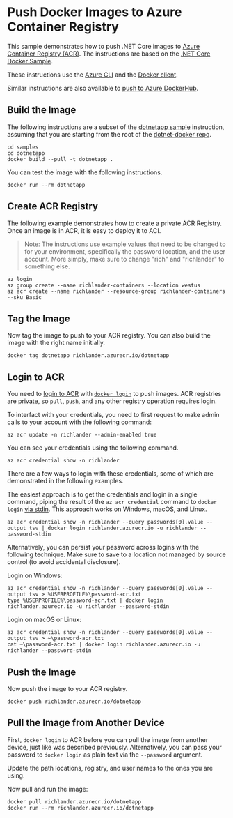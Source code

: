# Push Docker Images to Azure Container Registry

This sample demonstrates how to push .NET Core images to [Azure Container Registry (ACR)](https://docs.microsoft.com/en-us/azure/container-registry/container-registry-get-started-portal). The instructions are based on the [.NET Core Docker Sample](README.md).

These instructions use the [Azure CLI](https://docs.microsoft.com/cli/azure/install-azure-cli) and the [Docker client](https://www.docker.com/products/docker).

Similar instructions are also available to [push to Azure DockerHub](push-image-to-dockerhub.md).

## Build the Image

The following instructions are a subset of the [dotnetapp sample](dotnetapp/README.md) instruction, assuming that you are starting from the root of the [dotnet-docker repo](https://github.com/dotnet/dotnet-docker).

```console
cd samples
cd dotnetapp
docker build --pull -t dotnetapp .
```

You can test the image with the following instructions.

```console
docker run --rm dotnetapp
```

## Create ACR Registry

The following example demonstrates how to create a private ACR Registry. Once an image is in ACR, it is easy to deploy it to ACI.

> Note: The instructions use example values that need to be changed to for your environment, specifically the password location, and the user account. More simply, make sure to change "rich" and "richlander" to something else.

```console
az login
az group create --name richlander-containers --location westus
az acr create --name richlander --resource-group richlander-containers --sku Basic
```

## Tag the Image

Now tag the image to push to your ACR registry. You can also build the image with the right name initially.

```console
docker tag dotnetapp richlander.azurecr.io/dotnetapp
```

## Login to ACR

You need to [login to ACR](https://docs.microsoft.com/azure/container-registry/container-registry-get-started-portal#log-in-to-acr) with [`docker login`](https://docs.docker.com/engine/reference/commandline/login/) to push images. ACR registries are private, so `pull`, `push`, and any other registry operation requires login.

To interfact with your credentials, you need to first request to make admin calls to your account with the following command:

```console
az acr update -n richlander --admin-enabled true
```

You can see your credentials using the following command.

```console
az acr credential show -n richlander
```

There are a few ways to login with these credentials, some of which are demonstrated in the following examples.

The easiest approach is to get the credentials and login in a single command, piping the result of the `az acr credential` command to `docker login` [via stdin](https://github.com/docker/cli/pull/218). This approach works on Windows, macOS, and Linux.

```console
az acr credential show -n richlander --query passwords[0].value --output tsv | docker login richlander.azurecr.io -u richlander --password-stdin
```

Alternatively, you can persist your password across logins with the following technique. Make sure to save to a location not managed by source control (to avoid accidental disclosure).

Login on Windows:

```console
az acr credential show -n richlander --query passwords[0].value --output tsv > %USERPROFILE%\password-acr.txt
type %USERPROFILE%\password-acr.txt | docker login richlander.azurecr.io -u richlander --password-stdin
```

Login on macOS or Linux:

```console
az acr credential show -n richlander --query passwords[0].value --output tsv > ~\password-acr.txt
cat ~\password-acr.txt | docker login richlander.azurecr.io -u richlander --password-stdin
```

## Push the Image

Now push the image to your ACR registry.

```console
docker push richlander.azurecr.io/dotnetapp
```

## Pull the Image from Another Device

First, `docker login` to ACR before you can pull the image from another device, just like was described previously. Alternatively, you can pass your password to `docker login` as plain text via the `--password` argument.

Update the path locations, registry, and user names to the ones you are using.

Now pull and run the image:

```console
docker pull richlander.azurecr.io/dotnetapp
docker run --rm richlander.azurecr.io/dotnetapp
```
